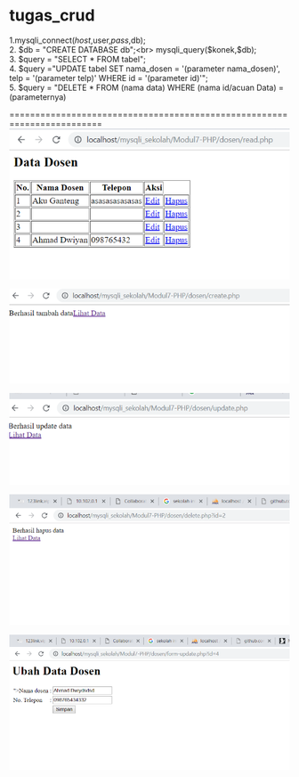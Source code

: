 # tugas_crud
1.mysqli_connect($host,$user,$pass,$db);<br>
2. 
$db = "CREATE DATABASE db";<br>
mysqli_query($konek,$db);<br>
3.
$query = "SELECT * FROM tabel";<br>
4. $query ="UPDATE tabel SET nama_dosen = '(parameter nama_dosen)', telp = '(parameter telp)' WHERE id = '(parameter id)'";<br>
5. 
$query = "DELETE * FROM (nama data) WHERE (nama id/acuan Data) = (parameternya)

========================================================================<br>
![alt text](https://github.com/AhmadDwiyan/tugas_crud/blob/master/1.png)

![alt text](https://github.com/AhmadDwiyan/tugas_crud/blob/master/2.png)

![alt text](https://github.com/AhmadDwiyan/tugas_crud/blob/master/3.png)

![alt text](https://github.com/AhmadDwiyan/tugas_crud/blob/master/4.png)

![alt text](https://github.com/AhmadDwiyan/tugas_crud/blob/master/5.png)
